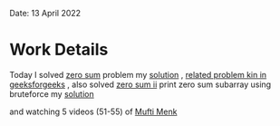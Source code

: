 Date: 13 April 2022
# Work Details
Today I solved [zero sum](https://www.techiedelight.com/check-subarray-with-0-sum-exists-not/) problem my 
[solution](https://github.com/nahidulislam-cse15/problem-solving/blob/main/zero%20sum/main.go) ,
[related problem kin in geeksforgeeks](https://www.geeksforgeeks.org/find-if-there-is-a-subarray-with-0-sum/) ,
also solved [zero sum ii](https://www.techiedelight.com/find-sub-array-with-0-sum/) print zero sum subarray using bruteforce  my 
[solution](https://github.com/nahidulislam-cse15/problem-solving/blob/main/Zero%20Sum%20ii/main.go)

and watching 5 videos (51-55) of [Mufti Menk](https://www.youtube.com/playlist?list=PLwf5fG5lRom6RkoCMuCOuyHTFJOTzz_CC)

